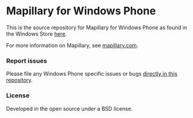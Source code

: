 # Mapillary for Windows Phone


This is the source repository for Mapillary for Windows Phone as found in the Windows Store [here](https://www.windowsphone.com/en-us/store/app/mapillary/a93eb3df-8c2e-4487-b906-232389718b1a).

For more information on Mapillary, see [mapillary.com](https://www.mapillary.com/). 

### Report issues 
Please file any Windows Phone specific issues or bugs [directly in this repository](https://github.com/mapillary/mapillary_windows_phone/issues). 

### License
Developed in the open source under a BSD license. 

